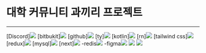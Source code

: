 <h1>대학 커뮤니티 과끼리 프로젝트</h1>
<hr>

[Discord]<img src="https://img.shields.io/badge/Discord-7289DA?style=for-the-badge&logo=discord&logoColor=white"/>
[bitbukit]<img src="https://img.shields.io/badge/Bitbucket-0747a6?style=for-the-badge&logo=bitbucket&logoColor=white"/>
[github]<img src="https://img.shields.io/badge/GitHub-100000?style=for-the-badge&logo=github&logoColor=white"/>
[ty]<img src="https://img.shields.io/badge/TypeScript-007ACC?style=for-the-badge&logo=typescript&logoColor=white"/>
[kotlin]<img src="https://img.shields.io/badge/Kotlin-0095D5?&style=for-the-badge&logo=kotlin&logoColor=white"/>
[rn]<img src="https://img.shields.io/badge/React_Native-20232A?style=for-the-badge&logo=react&logoColor=61DAFB"/>
[tailwind css]<img src="https://img.shields.io/badge/Tailwind_CSS-38B2AC?style=for-the-badge&logo=tailwind-css&logoColor=white"/>
[redux]<img src="https://img.shields.io/badge/Redux-593D88?style=for-the-badge&logo=redux&logoColor=white"/>
[mysql]<img src="https://img.shields.io/badge/MySQL-00000F?style=for-the-badge&logo=mysql&logoColor=white"/>
[next]<img src="https://img.shields.io/badge/Next.js-000?logo=nextdotjs&logoColor=fff&style=for-the-badge"/>
-redis<img src="https://img.shields.io/badge/redis-%23DD0031.svg?&style=for-the-badge&logo=redis&logoColor=white"/>
-figma<img src="https://img.shields.io/badge/Figma-F24E1E?style=for-the-badge&logo=figma&logoColor=white"/>
<img src="https://img.shields.io/badge/Notion-000000?style=for-the-badge&logo=notion&logoColor=white"/>
<img src="https://img.shields.io/badge/GIT-E44C30?style=for-the-badge&logo=git&logoColor=white"/>
<img src=""/>
<img src=""/>
<img src=""/>
<img src=""/>
<img src=""/>
<img src=""/>
<img src=""/>
<img src=""/>
<img src=""/>

